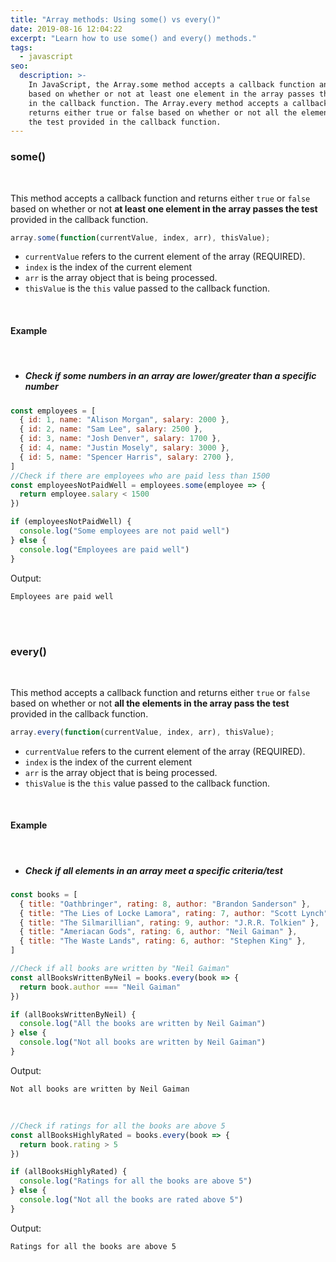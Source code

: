 ```yaml
---
title: "Array methods: Using some() vs every()"
date: 2019-08-16 12:04:22
excerpt: "Learn how to use some() and every() methods."
tags:
  - javascript
seo:
  description: >-
    In JavaScript, the Array.some method accepts a callback function and returns either true or false
    based on whether or not at least one element in the array passes the test provided
    in the callback function. The Array.every method accepts a callback function and
    returns either true or false based on whether or not all the elements in the array pass
    the test provided in the callback function.
---
```


### **some()**

<br>

This method accepts a callback function and returns either `true` or `false` based on whether or not **at least one element in the array passes the test** provided in the callback function.

```javascript
array.some(function(currentValue, index, arr), thisValue);
```

- `currentValue` refers to the current element of the array (REQUIRED).
- `index` is the index of the current element
- `arr` is the array object that is being processed.
- `thisValue` is the `this` value passed to the callback function.

<br>

#### **Example**

<br>

- ##### Check if some numbers in an array are lower/greater than a specific number

```javascript
const employees = [
  { id: 1, name: "Alison Morgan", salary: 2000 },
  { id: 2, name: "Sam Lee", salary: 2500 },
  { id: 3, name: "Josh Denver", salary: 1700 },
  { id: 4, name: "Justin Mosely", salary: 3000 },
  { id: 5, name: "Spencer Harris", salary: 2700 },
]
//Check if there are employees who are paid less than 1500
const employeesNotPaidWell = employees.some(employee => {
  return employee.salary < 1500
})

if (employeesNotPaidWell) {
  console.log("Some employees are not paid well")
} else {
  console.log("Employees are paid well")
}
```

Output:

```
Employees are paid well
```

<br><br>

### **every()**

<br>

This method accepts a callback function and returns either `true` or `false` based on whether or not **all the elements in the array pass the test** provided in the callback function.

```javascript
array.every(function(currentValue, index, arr), thisValue);
```

- `currentValue` refers to the current element of the array (REQUIRED).
- `index` is the index of the current element
- `arr` is the array object that is being processed.
- `thisValue` is the `this` value passed to the callback function.

<br>

#### **Example**

<br>

- ##### Check if all elements in an array meet a specific criteria/test

```javascript
const books = [
  { title: "Oathbringer", rating: 8, author: "Brandon Sanderson" },
  { title: "The Lies of Locke Lamora", rating: 7, author: "Scott Lynch" },
  { title: "The Silmarillian", rating: 9, author: "J.R.R. Tolkien" },
  { title: "Ameriacan Gods", rating: 6, author: "Neil Gaiman" },
  { title: "The Waste Lands", rating: 6, author: "Stephen King" },
]

//Check if all books are written by "Neil Gaiman"
const allBooksWrittenByNeil = books.every(book => {
  return book.author === "Neil Gaiman"
})

if (allBooksWrittenByNeil) {
  console.log("All the books are written by Neil Gaiman")
} else {
  console.log("Not all books are written by Neil Gaiman")
}
```

Output:

```
Not all books are written by Neil Gaiman
```

<br>

```javascript
//Check if ratings for all the books are above 5
const allBooksHighlyRated = books.every(book => {
  return book.rating > 5
})

if (allBooksHighlyRated) {
  console.log("Ratings for all the books are above 5")
} else {
  console.log("Not all the books are rated above 5")
}
```

Output:

```
Ratings for all the books are above 5
```
